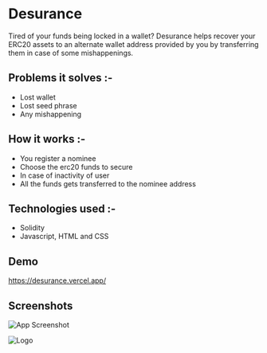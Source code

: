 # Desurance

Tired of your funds being locked in a wallet? Desurance helps recover your ERC20 assets to an alternate
wallet address provided by you by transferring them in case of some mishappenings.


## Problems it solves :-

- Lost wallet
- Lost seed phrase
- Any mishappening




## How it works :-

- You register a nominee
- Choose the erc20 funds to secure
- In case of inactivity of user
- All the funds gets transferred to the nominee address
## Technologies used :-
- Solidity
- Javascript, HTML and CSS



## Demo

https://desurance.vercel.app/


## Screenshots

![App Screenshot](https://drive.google.com/uc?export=view&id=1ZX-sn27GhLsk8DNet2GXNkZQWYG_j3JN)


![Logo](https://drive.google.com/uc?export=view&id=1EZTtNpPkaXPjamm5fJ7GyY6B-ryeqTvx)
